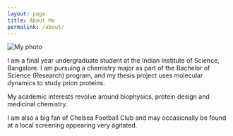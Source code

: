 ```yaml
---
layout: page
title: About Me
permalink: /about/
---
```


![My photo](github.com/preetham-v/website/images/portrait.jpg "My photo")

I am a final year undergraduate student at the Indian Institute of Science, Bangalore. I am pursuing a chemistry major as part of the Bachelor of Science (Research) program, and my thesis project uses molecular dynamics to study prion proteins.

My academic interests revolve around biophysics, protein design and medicinal chemistry.

I am also a big fan of Chelsea Football Club and may occasionally be found at a local screening appearing very agitated.
